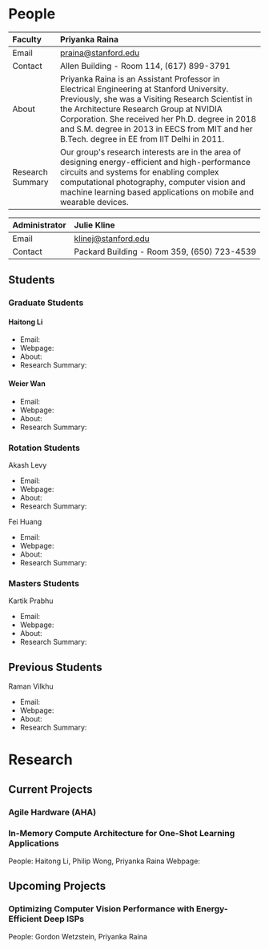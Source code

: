 # People
| Faculty          | Priyanka Raina |
|:-----------------|:---------------|
| Email            | praina@stanford.edu |
| Contact          | Allen Building - Room 114, (617) 899-3791 |
| About            | Priyanka Raina is an Assistant Professor in Electrical Engineering at Stanford University. Previously, she was a Visiting Research Scientist in the Architecture Research Group at NVIDIA Corporation. She received her Ph.D. degree in 2018 and S.M. degree in 2013 in EECS from MIT and her B.Tech. degree in EE from IIT Delhi in 2011. |
| Research Summary | Our group's research interests are in the area of designing energy-efficient and high-performance circuits and systems for enabling complex computational photography, computer vision and machine learning based applications on mobile and wearable devices. |

| Administrator | Julie Kline |
|:-------------|:------------------|
| Email            | klinej@stanford.edu |
| Contact          | Packard Building - Room 359, (650) 723-4539 |

## Students
### Graduate Students
#### Haitong Li 
* Email:
* Webpage:
* About:
* Research Summary:

#### Weier Wan
* Email:
* Webpage:
* About:
* Research Summary:

### Rotation Students
Akash Levy
* Email:
* Webpage:
* About:
* Research Summary:

Fei Huang
* Email:
* Webpage:
* About:
* Research Summary:

### Masters Students
Kartik Prabhu
* Email:
* Webpage:
* About:
* Research Summary:

## Previous Students
Raman Vilkhu
* Email:
* Webpage:
* About:
* Research Summary:

# Research
## Current Projects

### Agile Hardware (AHA)

### In-Memory Compute Architecture for One-Shot Learning Applications
People: Haitong Li, Philip Wong, Priyanka Raina
Webpage: 

## Upcoming Projects

### Optimizing Computer Vision Performance with Energy-Efficient Deep ISPs
People: Gordon Wetzstein, Priyanka Raina
